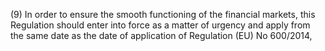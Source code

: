 (9) In order to ensure the smooth functioning of the financial markets, this Regulation should enter into force as a matter of urgency and apply from the same date as the date of application of Regulation (EU) No 600/2014,